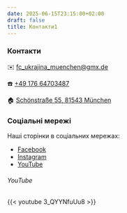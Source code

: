 ```yaml
---
date: 2025-06-15T23:15:00+02:00
draft: false
title: Контакти1
---
```


### Контакти

✉️ fc_ukrajina_muenchen@gmx.de

☎️ [+49 176 64703487]

🏠︎ [Schönstraße 55, 81543 München]

### Соціальні мережі

Наші сторінки в соціальних мережах:
- [Facebook] 
- [Instagram]
- [YouTube]

###### YouTube

<!-- Some random video on our YouTube channel -->
{{< youtube 3_QYYNfuUu8 >}}

[+49 176 64703487]: tel:+4917664703487

[Schönstraße 55, 81543 München]: https://maps.app.goo.gl/B9dGr3ztf74S6DGd7

[Facebook]: https://www.facebook.com/FCUkrajinaMuenchen

[Instagram]: https://www.instagram.com/fcukrainemuenchen

[YouTube]: https://www.youtube.com/channel/UC-RXOiDAsi6MAQFdOSGM6sg
